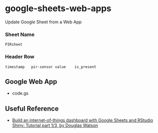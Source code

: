 # google-sheets-web-apps
Update Google Sheet from a Web App


### Sheet Name

	PIRsheet


### Header Row

	timestamp	pir-sensor value	is_present


## Google Web App

* code.gs


## Useful Reference

* [Build an internet-of-things dashboard with Google Sheets and RStudio Shiny: Tutorial part 1/3, by Douglas Watson](http://douglas-watson.github.io/post/gdocs_1_gdocs/)
